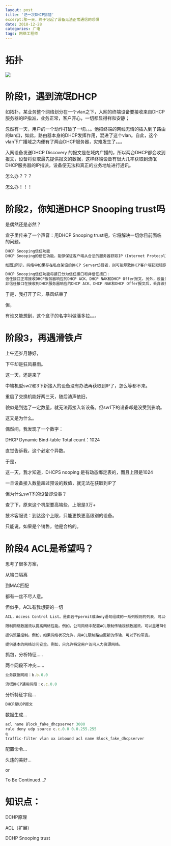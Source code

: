 ```yaml
---
layout: post
title: '记一次DHCP排错'
excerpt:那一天，终于记起了设备无法正常通信的恐惧
date: 2018-12-28
categories: 广电
tags: 网络工程师
---
```




#  拓扑

![](https://youyefu-1251686655.cos.ap-beijing.myqcloud.com/img/20190110091914.png)

# 阶段1，遇到流氓DHCP

如拓扑，某业务整个网络划分在一个vlan之下，入网的终端设备要接收来自DHCP服务器的IP指派，业务正常，客户开心，一切都显得祥和安静；

忽然有一天，用户的一个动作打破了一切。。。他把终端的网线无情的插入到了路由的lan口，如此，路由器本身的DHCP发挥作用，混进了这个vlan。自此，这个vlan下广播域之内便有了两台DHCP服务器，灾难发生了。。。

入网设备发送DHCP Discovery 的报文是在域内广播的，所以两台DHCP都会收到报文，设备将获取最先提供报文的数据，这样终端设备有很大几率获取到流氓DHCP服务器的IP指派，设备便无法和真正的业务地址进行通讯。

怎么办？？？

怎么办！！！

# 阶段2，你知道DHCP Snooping trust吗

是偶然还是必然？

盒子里传来了一个声音：用DHCP Snooping trust吧，它将解决一切你目前面临的问题。

```javascript
DHCP Snooping信任功能
DHCP Snooping的信任功能，能够保证客户端从合法的服务器获取IP（Internet Protocol）地址。

如图1所示，网络中如果存在私自架设的DHCP Server仿冒者，则可能导致DHCP客户端获取错误的IP地址和网络配置参数，无法正常通信。DHCP Snooping信任功能可以控制DHCP服务器应答报文的来源，以防止网络中可能存在的DHCP Server仿冒者为DHCP客户端分配IP地址及其他配置信息。

DHCP Snooping信任功能将接口分为信任接口和非信任接口：
信任接口正常接收DHCP服务器响应的DHCP ACK、DHCP NAK和DHCP Offer报文。另外，设备只会将DHCP客户端的DHCP请求报文通过信任接口发送给合法的DHCP服务器。
非信任接口在接收到DHCP服务器响应的DHCP ACK、DHCP NAK和DHCP Offer报文后，丢弃该报文。
```

于是，我打开了它，暴风结束了

但，

有谁又能想到，这个盒子的名字叫做潘多拉。。。

# 阶段3，再遇滑铁卢

上午还岁月静好，

下午却是狂风暴雨。



这一天，还是来了

中端机型sw2和3下新接入的设备没有办法再获取到IP了，怎么等都不来。

重启了交换机能好两三天，随后涛声依旧，

貌似是到达了一定数量，就无法再接入新设备。但sw1下的设备却是没受到影响。

这又是为什么。



偶然间，我发现了一个数字：

DHCP Dynamic Bind-table Total count：1024

直觉告诉我，这个必定个异数。

于是，

这一天，我才知道，DHCPS nooping 是有动态绑定表的，而且上限是1024

一旦设备接入数量超过预设的数值，就无法在获取到IP了

但为什么sw1下的设备却没事？

查了下，原来这个机型要高端些，上限是3万+



技术客服说：到达这个上限，只能更换更高级别的设备。

只能说，如果是个销售，他是合格的。



# 阶段4 ACL是希望吗？

思考了很多方案，

从端口隔离

到MAC匹配

都有一丝不尽人意。



但似乎，ACL有我想要的一切

```javascript
ACL，Access Control List。是由若干permit或deny语句组成的一系列规则的列表，可以作为基础配置被应用模块引用。ACL主要应用在QoS、路由过滤、用户接入等领域。

限制网络数据流以提高网络性能。例如，公司网络中配置ACL限制传输视频数据流，可以显著降低网络负载并提高网络性能。

提供流量控制。例如，如果网络状况允许，用ACL限制路由更新的传输，可以节约带宽。

提供基本的网络访问安全。例如，只允许特定用户访问人力资源网络。
```



抓包，分析特征.....

两个网段不冲突......

```javascript
业务数据网段：b.b.0.0

流氓DHCP通用网段：c.c.0.0
```

分析特征字段...

```javascript
DHCP是UDP报文
```

数据生成...

```javascript
acl name Block_fake_dhcpserver 3000
rule deny udp source c.c.0.0 0.0.255.255
q
traffic-filter vlan xx inbound acl name Block_fake_dhcpserver
```

配置命令...

久违的美好...

or

To Be Continued...?



# 知识点：

DCHP原理

ACL（扩展）

DCHP Snooping trust

